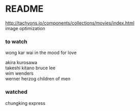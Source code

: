 # README  

http://tachyons.io/components/collections/movies/index.html  
image optimization

### to watch  


wong kar wai
	in the mood for love

akira kurosawa  
takeshi kitano
bruce lee  
wim wenders  
werner herzog 
children of men

### watched  

chungking express  

